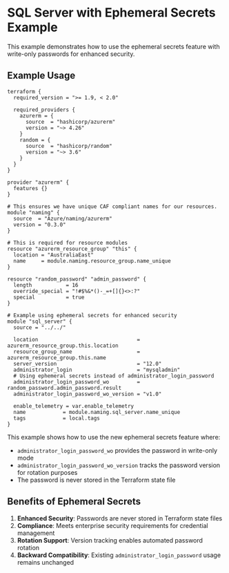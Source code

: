 # SQL Server with Ephemeral Secrets Example

This example demonstrates how to use the ephemeral secrets feature with write-only passwords for enhanced security.

<!-- BEGIN_TF_DOCS -->
## Example Usage

```hcl
terraform {
  required_version = ">= 1.9, < 2.0"

  required_providers {
    azurerm = {
      source  = "hashicorp/azurerm"
      version = "~> 4.26"
    }
    random = {
      source  = "hashicorp/random"
      version = "~> 3.6"
    }
  }
}

provider "azurerm" {
  features {}
}

# This ensures we have unique CAF compliant names for our resources.
module "naming" {
  source  = "Azure/naming/azurerm"
  version = "0.3.0"
}

# This is required for resource modules
resource "azurerm_resource_group" "this" {
  location = "AustraliaEast"
  name     = module.naming.resource_group.name_unique
}

resource "random_password" "admin_password" {
  length           = 16
  override_special = "!#$%&*()-_=+[]{}<>:?"
  special          = true
}

# Example using ephemeral secrets for enhanced security
module "sql_server" {
  source = "../../"

  location                                = azurerm_resource_group.this.location
  resource_group_name                     = azurerm_resource_group.this.name
  server_version                          = "12.0"
  administrator_login                     = "mysqladmin"
  # Using ephemeral secrets instead of administrator_login_password
  administrator_login_password_wo         = random_password.admin_password.result
  administrator_login_password_wo_version = "v1.0"

  enable_telemetry = var.enable_telemetry
  name            = module.naming.sql_server.name_unique
  tags            = local.tags
}
```

This example shows how to use the new ephemeral secrets feature where:
- `administrator_login_password_wo` provides the password in write-only mode
- `administrator_login_password_wo_version` tracks the password version for rotation purposes
- The password is never stored in the Terraform state file

## Benefits of Ephemeral Secrets

1. **Enhanced Security**: Passwords are never stored in Terraform state files
2. **Compliance**: Meets enterprise security requirements for credential management
3. **Rotation Support**: Version tracking enables automated password rotation
4. **Backward Compatibility**: Existing `administrator_login_password` usage remains unchanged

<!-- END_TF_DOCS -->
